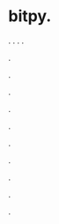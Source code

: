 # bitpy.
.
.
.
.












.






















































.
























.



























.

















































































.































































.































































































.















.


































































.




































































.
